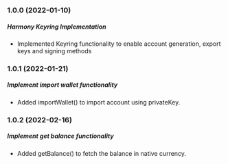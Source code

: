 ### 1.0.0 (2022-01-10)

##### Harmony Keyring Implementation

- Implemented Keyring functionality to enable account generation, export keys and signing methods

### 1.0.1 (2022-01-21)

##### Implement import wallet functionality

- Added importWallet() to import account using privateKey.

### 1.0.2 (2022-02-16)

##### Implement get balance functionality

- Added getBalance() to fetch the balance in native currency.
